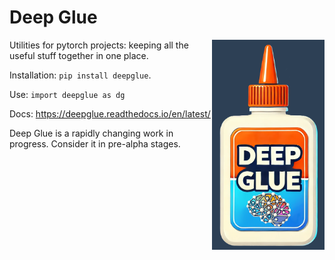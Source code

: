 # Deep Glue

<img src="https://raw.githubusercontent.com/EricThomson/deepglue/main/docs/images/deep_glue_logo.png" alt="deepglue logo" align="right" width="180">

Utilities for pytorch projects: keeping all the useful stuff together in one place.

Installation: `pip install deepglue`.

Use: `import deepglue as dg`

Docs: https://deepglue.readthedocs.io/en/latest/ 

Deep Glue is a rapidly changing work in progress. Consider it in pre-alpha stages.



